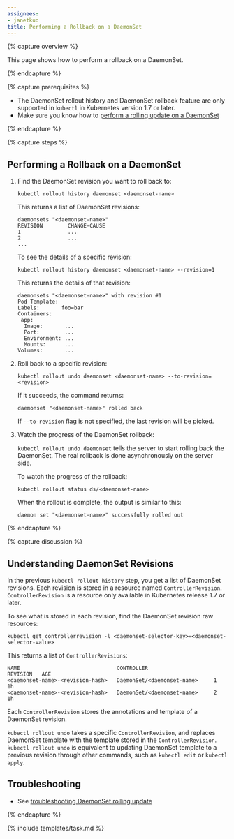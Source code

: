 ```yaml
---
assignees:
- janetkuo
title: Performing a Rollback on a DaemonSet
---
```


{% capture overview %}

This page shows how to perform a rollback on a DaemonSet. 

{% endcapture %}


{% capture prerequisites %}

* The DaemonSet rollout history and DaemonSet rollback feature are only
  supported in `kubectl` in Kubernetes version 1.7 or later.
* Make sure you know how to [perform a rolling update on a
  DaemonSet](/docs/tasks/manage-daemon/update-daemon-set/)

{% endcapture %}


{% capture steps %}

## Performing a Rollback on a DaemonSet

1. Find the DaemonSet revision you want to roll back to:

   ```shell
   kubectl rollout history daemonset <daemonset-name>
   ```

   This returns a list of DaemonSet revisions:

   ```shell
   daemonsets "<daemonset-name>"
   REVISION        CHANGE-CAUSE
   1               ...
   2               ...
   ...
   ```

   To see the details of a specific revision:

   ```shell
   kubectl rollout history daemonset <daemonset-name> --revision=1
   ```

   This returns the details of that revision:

   ```shell
   daemonsets "<daemonset-name>" with revision #1
   Pod Template:
   Labels:       foo=bar
   Containers:
    app:
     Image:       ...
     Port:        ...
     Environment: ...
     Mounts:      ...
   Volumes:       ...
   ```

1. Roll back to a specific revision:

   ```shell
   kubectl rollout undo daemonset <daemonset-name> --to-revision=<revision>
   ```

   If it succeeds, the command returns:
   ```shell
   daemonset "<daemonset-name>" rolled back
   ```

   If `--to-revision` flag is not specified, the last revision will be picked.

1. Watch the progress of the DaemonSet rollback:

   `kubectl rollout undo daemonset` tells the server to start rolling back the
   DaemonSet. The real rollback is done asynchronously on the server side.

   To watch the progress of the rollback:

   ```shell 
   kubectl rollout status ds/<daemonset-name> 
   ```

   When the rollout is complete, the output is similar to this:

   ```shell
   daemon set "<daemonset-name>" successfully rolled out
   ```

{% endcapture %}


{% capture discussion %}

## Understanding DaemonSet Revisions

In the previous `kubectl rollout history` step, you get a list of DaemonSet
revisions. Each revision is stored in a resource named `ControllerRevision`.
`ControllerRevision` is a resource only available in Kubernetes release 1.7 or
later.

To see what is stored in each revision, find the DaemonSet revision raw
resources:

```shell
kubectl get controllerrevision -l <daemonset-selector-key>=<daemonset-selector-value>
```

This returns a list of `ControllerRevisions`:

```shell
NAME                               CONTROLLER                     REVISION   AGE
<daemonset-name>-<revision-hash>   DaemonSet/<daemonset-name>     1          1h
<daemonset-name>-<revision-hash>   DaemonSet/<daemonset-name>     2          1h
```

Each `ControllerRevision` stores the annotations and template of a DaemonSet
revision.

`kubectl rollout undo` takes a specific `ControllerRevision`, and replaces
DaemonSet template with the template stored in the `ControllerRevision`.
`kubectl rollout undo` is equivalent to updating DaemonSet template to a
previous revision through other commands, such as `kubectl edit` or `kubectl
apply`.

## Troubleshooting

* See [troubleshooting DaemonSet rolling
  update](/docs/tasks/manage-daemon/update-daemon-set/#troubleshooting)

{% endcapture %}

{% include templates/task.md %}
